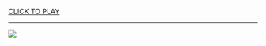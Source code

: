 
<a href="https://premium76.site?title=year_of_the_snake_google_game_predictions&ref=12M">CLICK TO PLAY</a></h3>
<hr>

<a href="https://premium76.site?title=year_of_the_snake_google_game_predictions&ref=12M"><img src="https://clearcache.store/games.png"></a>


